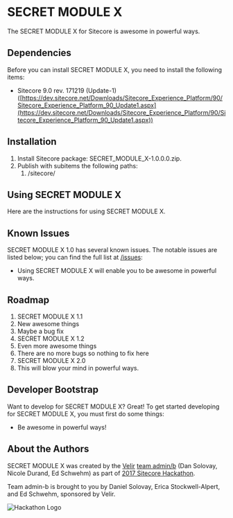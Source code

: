 # SECRET MODULE X

The SECRET MODULE X for Sitecore is awesome in powerful ways.

## Dependencies

Before you can install SECRET MODULE X, you need to install the following items:

* Sitecore 9.0 rev. 171219 (Update-1) ([https://dev.sitecore.net/Downloads/Sitecore_Experience_Platform/90/Sitecore_Experience_Platform_90_Update1.aspx](https://dev.sitecore.net/Downloads/Sitecore_Experience_Platform/90/Sitecore_Experience_Platform_90_Update1.aspx))

## Installation

1. Install Sitecore package: SECRET_MODULE_X-1.0.0.0.zip.
2. Publish with subitems the following paths:
	1. /sitecore/

## Using SECRET MODULE X

Here are the instructions for using SECRET MODULE X.

## Known Issues

SECRET MODULE X 1.0 has several known issues. The notable issues are listed below; you can find the full list at [/issues](https://github.com/Sitecore-Hackathon/2018-admin-b/issues "issues"): 

* Using SECRET MODULE X will enable you to be awesome in powerful ways.

## Roadmap

1. SECRET MODULE X 1.1
 1. New awesome things
 2. Maybe a bug fix
1. SECRET MODULE X 1.2
 1. Even more awesome things
 2. There are no more bugs so nothing to fix here
1. SECRET MODULE X 2.0
 1. This will blow your mind in powerful ways. 

## Developer Bootstrap

Want to develop for SECRET MODULE X? Great! To get started developing for SECRET MODULE X, you must first do some things:

* Be awesome in powerful ways!

## About the Authors

SECRET MODULE X was created by the [Velir](https://www.velir.com "Velir") [team admin/b](https://github.com/Sitecore-Hackathon/2018-admin-b/wiki/Team-admin-b "admin/b") (Dan Solovay, Nicole Durand, Ed Schwehm) as part of [2017 Sitecore Hackathon](http://www.sitecorehackathon.org/sitecore-hackathon-2018/ "Sitecore Hackathon 2018").


Team admin-b is brought to you by Daniel Solovay, Erica Stockwell-Alpert, and Ed Schwehm, sponsored by Velir.

![Hackathon Logo](documentation/images/hackathon.png?raw=true "Hackathon Logo")